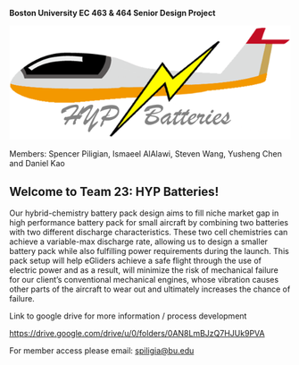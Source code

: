 **Boston University EC 463 & 464 Senior Design Project**

![HYP Logo](https://github.com/Spiligia/HYPE_Batteries/blob/main/Pictures/Hyp_final.png)

Members: Spencer Piligian, Ismaeel AlAlawi, Steven Wang, Yusheng Chen and Daniel Kao

## Welcome to Team 23: HYP Batteries! 

Our hybrid-chemistry battery pack design aims to fill niche market gap in high performance battery pack for small aircraft by combining two batteries with two different discharge characteristics. These two cell chemistries can achieve a variable-max discharge rate, allowing us to design a smaller battery pack while also fulfilling power requirements during the launch. This pack setup will help eGliders achieve a safe flight through the use of electric power and as a result, will minimize the risk of mechanical failure for our client’s conventional mechanical engines, whose vibration causes other parts of the aircraft to wear out and ultimately increases the chance of failure.

Link to google drive for more information / process development 

https://drive.google.com/drive/u/0/folders/0AN8LmBJzQ7HJUk9PVA

For member access please email: spiligia@bu.edu

